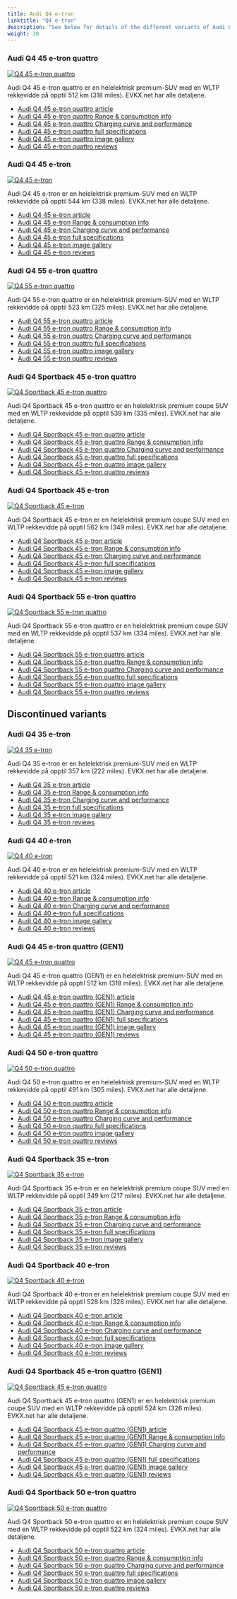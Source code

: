 ```yaml
---
title: Audi Q4 e-tron
linktitle: "Q4 e-tron"
description: "See below for details of the different variants of Audi Q4 e-tron"
weight: 30
---
```

### Audi Q4 45 e-tron quattro

<a href="/models/audi/q4_e-tron/q4_45_e-tron_quattro/"><img src="https://media.evkx.net/multimedia/models/audi/q4_e-tron/q4_45_e-tron_quattro/main_1_st.jpg" class="img-fluid" alt="Q4 45 e-tron quattro" ></a>

Audi Q4 45 e-tron quattro er en helelektrisk premium-SUV med en WLTP rekkevidde på opptil 512 km (318 miles). EVKX.net har alle detaljene. 

- [Audi Q4 45 e-tron quattro article](/models/audi/q4_e-tron/q4_45_e-tron_quattro/)
- [Audi Q4 45 e-tron quattro Range & consumption info](/models/audi/q4_e-tron/q4_45_e-tron_quattro/rangeandconsumption)
- [Audi Q4 45 e-tron quattro Charging curve and performance](/models/audi/q4_e-tron/q4_45_e-tron_quattro/chargingcurve)
- [Audi Q4 45 e-tron quattro full specifications](/models/audi/q4_e-tron/q4_45_e-tron_quattro/specifications)
- [Audi Q4 45 e-tron quattro image gallery](/models/audi/q4_e-tron/q4_45_e-tron_quattro/gallery)
- [Audi Q4 45 e-tron quattro reviews](/models/audi/q4_e-tron/q4_45_e-tron_quattro/reviews)

### Audi Q4 45 e-tron

<a href="/models/audi/q4_e-tron/q4_45_e-tron/"><img src="https://media.evkx.net/multimedia/models/audi/q4_e-tron/q4_45_e-tron/main_1_st.jpg" class="img-fluid" alt="Q4 45 e-tron" ></a>

Audi Q4 45 e-tron er en helelektrisk premium-SUV med en WLTP rekkevidde på opptil 544 km (338 miles). EVKX.net har alle detaljene. 

- [Audi Q4 45 e-tron article](/models/audi/q4_e-tron/q4_45_e-tron/)
- [Audi Q4 45 e-tron Range & consumption info](/models/audi/q4_e-tron/q4_45_e-tron/rangeandconsumption)
- [Audi Q4 45 e-tron Charging curve and performance](/models/audi/q4_e-tron/q4_45_e-tron/chargingcurve)
- [Audi Q4 45 e-tron full specifications](/models/audi/q4_e-tron/q4_45_e-tron/specifications)
- [Audi Q4 45 e-tron image gallery](/models/audi/q4_e-tron/q4_45_e-tron/gallery)
- [Audi Q4 45 e-tron reviews](/models/audi/q4_e-tron/q4_45_e-tron/reviews)

### Audi Q4 55 e-tron quattro

<a href="/models/audi/q4_e-tron/q4_55_e-tron_quattro/"><img src="https://media.evkx.net/multimedia/models/audi/q4_e-tron/q4_55_e-tron_quattro/main_1_st.jpg" class="img-fluid" alt="Q4 55 e-tron quattro" ></a>

Audi Q4 55 e-tron quattro er en helelektrisk premium-SUV med en WLTP rekkevidde på opptil 523 km (325 miles). EVKX.net har alle detaljene. 

- [Audi Q4 55 e-tron quattro article](/models/audi/q4_e-tron/q4_55_e-tron_quattro/)
- [Audi Q4 55 e-tron quattro Range & consumption info](/models/audi/q4_e-tron/q4_55_e-tron_quattro/rangeandconsumption)
- [Audi Q4 55 e-tron quattro Charging curve and performance](/models/audi/q4_e-tron/q4_55_e-tron_quattro/chargingcurve)
- [Audi Q4 55 e-tron quattro full specifications](/models/audi/q4_e-tron/q4_55_e-tron_quattro/specifications)
- [Audi Q4 55 e-tron quattro image gallery](/models/audi/q4_e-tron/q4_55_e-tron_quattro/gallery)
- [Audi Q4 55 e-tron quattro reviews](/models/audi/q4_e-tron/q4_55_e-tron_quattro/reviews)

### Audi Q4 Sportback 45 e-tron quattro

<a href="/models/audi/q4_e-tron/q4_sportback_45_e-tron_quattro/"><img src="https://media.evkx.net/multimedia/models/audi/q4_e-tron/q4_sportback_45_e-tron_quattro/main_1_st.jpg" class="img-fluid" alt="Q4 Sportback 45 e-tron quattro" ></a>

Audi Q4 Sportback 45 e-tron quattro er en helelektrisk premium coupe SUV med en WLTP rekkevidde på opptil 539 km (335 miles). EVKX.net har alle detaljene. 

- [Audi Q4 Sportback 45 e-tron quattro article](/models/audi/q4_e-tron/q4_sportback_45_e-tron_quattro/)
- [Audi Q4 Sportback 45 e-tron quattro Range & consumption info](/models/audi/q4_e-tron/q4_sportback_45_e-tron_quattro/rangeandconsumption)
- [Audi Q4 Sportback 45 e-tron quattro Charging curve and performance](/models/audi/q4_e-tron/q4_sportback_45_e-tron_quattro/chargingcurve)
- [Audi Q4 Sportback 45 e-tron quattro full specifications](/models/audi/q4_e-tron/q4_sportback_45_e-tron_quattro/specifications)
- [Audi Q4 Sportback 45 e-tron quattro image gallery](/models/audi/q4_e-tron/q4_sportback_45_e-tron_quattro/gallery)
- [Audi Q4 Sportback 45 e-tron quattro reviews](/models/audi/q4_e-tron/q4_sportback_45_e-tron_quattro/reviews)

### Audi Q4 Sportback 45 e-tron

<a href="/models/audi/q4_e-tron/q4_sportback_45_e-tron/"><img src="https://media.evkx.net/multimedia/models/audi/q4_e-tron/q4_sportback_45_e-tron/main_1_st.jpg" class="img-fluid" alt="Q4 Sportback 45 e-tron" ></a>

Audi Q4 Sportback 45 e-tron er en helelektrisk premium coupe SUV med en WLTP rekkevidde på opptil 562 km (349 miles). EVKX.net har alle detaljene. 

- [Audi Q4 Sportback 45 e-tron article](/models/audi/q4_e-tron/q4_sportback_45_e-tron/)
- [Audi Q4 Sportback 45 e-tron Range & consumption info](/models/audi/q4_e-tron/q4_sportback_45_e-tron/rangeandconsumption)
- [Audi Q4 Sportback 45 e-tron Charging curve and performance](/models/audi/q4_e-tron/q4_sportback_45_e-tron/chargingcurve)
- [Audi Q4 Sportback 45 e-tron full specifications](/models/audi/q4_e-tron/q4_sportback_45_e-tron/specifications)
- [Audi Q4 Sportback 45 e-tron image gallery](/models/audi/q4_e-tron/q4_sportback_45_e-tron/gallery)
- [Audi Q4 Sportback 45 e-tron reviews](/models/audi/q4_e-tron/q4_sportback_45_e-tron/reviews)

### Audi Q4 Sportback 55 e-tron quattro

<a href="/models/audi/q4_e-tron/q4_sportback_55_e-tron_quattro/"><img src="https://media.evkx.net/multimedia/models/audi/q4_e-tron/q4_sportback_55_e-tron_quattro/main_1_st.jpg" class="img-fluid" alt="Q4 Sportback 55 e-tron quattro" ></a>

Audi Q4 Sportback 55 e-tron quattro er en helelektrisk premium coupe SUV med en WLTP rekkevidde på opptil 537 km (334 miles). EVKX.net har alle detaljene. 

- [Audi Q4 Sportback 55 e-tron quattro article](/models/audi/q4_e-tron/q4_sportback_55_e-tron_quattro/)
- [Audi Q4 Sportback 55 e-tron quattro Range & consumption info](/models/audi/q4_e-tron/q4_sportback_55_e-tron_quattro/rangeandconsumption)
- [Audi Q4 Sportback 55 e-tron quattro Charging curve and performance](/models/audi/q4_e-tron/q4_sportback_55_e-tron_quattro/chargingcurve)
- [Audi Q4 Sportback 55 e-tron quattro full specifications](/models/audi/q4_e-tron/q4_sportback_55_e-tron_quattro/specifications)
- [Audi Q4 Sportback 55 e-tron quattro image gallery](/models/audi/q4_e-tron/q4_sportback_55_e-tron_quattro/gallery)
- [Audi Q4 Sportback 55 e-tron quattro reviews](/models/audi/q4_e-tron/q4_sportback_55_e-tron_quattro/reviews)

## Discontinued variants

### Audi Q4 35 e-tron

<a href="/models/audi/q4_e-tron/q4_35_e-tron/"><img src="https://media.evkx.net/multimedia/models/audi/q4_e-tron/q4_35_e-tron/main_1_st.jpg" class="img-fluid" alt="Q4 35 e-tron" ></a>

Audi Q4 35 e-tron er en helelektrisk premium-SUV med en WLTP rekkevidde på opptil 357 km (222 miles). EVKX.net har alle detaljene. 

- [Audi Q4 35 e-tron article](/models/audi/q4_e-tron/q4_35_e-tron/)
- [Audi Q4 35 e-tron Range & consumption info](/models/audi/q4_e-tron/q4_35_e-tron/rangeandconsumption)
- [Audi Q4 35 e-tron Charging curve and performance](/models/audi/q4_e-tron/q4_35_e-tron/chargingcurve)
- [Audi Q4 35 e-tron full specifications](/models/audi/q4_e-tron/q4_35_e-tron/specifications)
- [Audi Q4 35 e-tron image gallery](/models/audi/q4_e-tron/q4_35_e-tron/gallery)
- [Audi Q4 35 e-tron reviews](/models/audi/q4_e-tron/q4_35_e-tron/reviews)

### Audi Q4 40 e-tron

<a href="/models/audi/q4_e-tron/q4_40_e-tron/"><img src="https://media.evkx.net/multimedia/models/audi/q4_e-tron/q4_40_e-tron/main_1_st.jpg" class="img-fluid" alt="Q4 40 e-tron" ></a>

Audi Q4 40 e-tron er en helelektrisk premium-SUV med en WLTP rekkevidde på opptil 521 km (324 miles). EVKX.net har alle detaljene. 

- [Audi Q4 40 e-tron article](/models/audi/q4_e-tron/q4_40_e-tron/)
- [Audi Q4 40 e-tron Range & consumption info](/models/audi/q4_e-tron/q4_40_e-tron/rangeandconsumption)
- [Audi Q4 40 e-tron Charging curve and performance](/models/audi/q4_e-tron/q4_40_e-tron/chargingcurve)
- [Audi Q4 40 e-tron full specifications](/models/audi/q4_e-tron/q4_40_e-tron/specifications)
- [Audi Q4 40 e-tron image gallery](/models/audi/q4_e-tron/q4_40_e-tron/gallery)
- [Audi Q4 40 e-tron reviews](/models/audi/q4_e-tron/q4_40_e-tron/reviews)

### Audi Q4 45 e-tron quattro (GEN1)

<a href="/models/audi/q4_e-tron/q4_45_e-tron_quattro_gen1/"><img src="https://media.evkx.net/multimedia/models/audi/q4_e-tron/q4_45_e-tron_quattro_gen1/main_1_st.jpg" class="img-fluid" alt="Q4 45 e-tron quattro" ></a>

Audi Q4 45 e-tron quattro (GEN1) er en helelektrisk premium-SUV med en WLTP rekkevidde på opptil 512 km (318 miles). EVKX.net har alle detaljene. 

- [Audi Q4 45 e-tron quattro (GEN1) article](/models/audi/q4_e-tron/q4_45_e-tron_quattro_gen1/)
- [Audi Q4 45 e-tron quattro (GEN1) Range & consumption info](/models/audi/q4_e-tron/q4_45_e-tron_quattro_gen1/rangeandconsumption)
- [Audi Q4 45 e-tron quattro (GEN1) Charging curve and performance](/models/audi/q4_e-tron/q4_45_e-tron_quattro_gen1/chargingcurve)
- [Audi Q4 45 e-tron quattro (GEN1) full specifications](/models/audi/q4_e-tron/q4_45_e-tron_quattro_gen1/specifications)
- [Audi Q4 45 e-tron quattro (GEN1) image gallery](/models/audi/q4_e-tron/q4_45_e-tron_quattro_gen1/gallery)
- [Audi Q4 45 e-tron quattro (GEN1) reviews](/models/audi/q4_e-tron/q4_45_e-tron_quattro_gen1/reviews)

### Audi Q4 50 e-tron quattro

<a href="/models/audi/q4_e-tron/q4_50_e-tron_quattro/"><img src="https://media.evkx.net/multimedia/models/audi/q4_e-tron/q4_50_e-tron_quattro/main_1_st.jpg" class="img-fluid" alt="Q4 50 e-tron quattro" ></a>

Audi Q4 50 e-tron quattro er en helelektrisk premium-SUV med en WLTP rekkevidde på opptil 491 km (305 miles). EVKX.net har alle detaljene. 

- [Audi Q4 50 e-tron quattro article](/models/audi/q4_e-tron/q4_50_e-tron_quattro/)
- [Audi Q4 50 e-tron quattro Range & consumption info](/models/audi/q4_e-tron/q4_50_e-tron_quattro/rangeandconsumption)
- [Audi Q4 50 e-tron quattro Charging curve and performance](/models/audi/q4_e-tron/q4_50_e-tron_quattro/chargingcurve)
- [Audi Q4 50 e-tron quattro full specifications](/models/audi/q4_e-tron/q4_50_e-tron_quattro/specifications)
- [Audi Q4 50 e-tron quattro image gallery](/models/audi/q4_e-tron/q4_50_e-tron_quattro/gallery)
- [Audi Q4 50 e-tron quattro reviews](/models/audi/q4_e-tron/q4_50_e-tron_quattro/reviews)

### Audi Q4 Sportback 35 e-tron

<a href="/models/audi/q4_e-tron/q4_sportback_35_e-tron/"><img src="https://media.evkx.net/multimedia/models/audi/q4_e-tron/q4_sportback_35_e-tron/main_1_st.jpg" class="img-fluid" alt="Q4 Sportback 35 e-tron" ></a>

Audi Q4 Sportback 35 e-tron er en helelektrisk premium coupe SUV med en WLTP rekkevidde på opptil 349 km (217 miles). EVKX.net har alle detaljene. 

- [Audi Q4 Sportback 35 e-tron article](/models/audi/q4_e-tron/q4_sportback_35_e-tron/)
- [Audi Q4 Sportback 35 e-tron Range & consumption info](/models/audi/q4_e-tron/q4_sportback_35_e-tron/rangeandconsumption)
- [Audi Q4 Sportback 35 e-tron Charging curve and performance](/models/audi/q4_e-tron/q4_sportback_35_e-tron/chargingcurve)
- [Audi Q4 Sportback 35 e-tron full specifications](/models/audi/q4_e-tron/q4_sportback_35_e-tron/specifications)
- [Audi Q4 Sportback 35 e-tron image gallery](/models/audi/q4_e-tron/q4_sportback_35_e-tron/gallery)
- [Audi Q4 Sportback 35 e-tron reviews](/models/audi/q4_e-tron/q4_sportback_35_e-tron/reviews)

### Audi Q4 Sportback 40 e-tron

<a href="/models/audi/q4_e-tron/q4_sportback_40_e-tron/"><img src="https://media.evkx.net/multimedia/models/audi/q4_e-tron/q4_sportback_40_e-tron/main_1_st.jpg" class="img-fluid" alt="Q4 Sportback 40 e-tron" ></a>

Audi Q4 Sportback 40 e-tron er en helelektrisk premium coupe SUV med en WLTP rekkevidde på opptil 528 km (328 miles). EVKX.net har alle detaljene. 

- [Audi Q4 Sportback 40 e-tron article](/models/audi/q4_e-tron/q4_sportback_40_e-tron/)
- [Audi Q4 Sportback 40 e-tron Range & consumption info](/models/audi/q4_e-tron/q4_sportback_40_e-tron/rangeandconsumption)
- [Audi Q4 Sportback 40 e-tron Charging curve and performance](/models/audi/q4_e-tron/q4_sportback_40_e-tron/chargingcurve)
- [Audi Q4 Sportback 40 e-tron full specifications](/models/audi/q4_e-tron/q4_sportback_40_e-tron/specifications)
- [Audi Q4 Sportback 40 e-tron image gallery](/models/audi/q4_e-tron/q4_sportback_40_e-tron/gallery)
- [Audi Q4 Sportback 40 e-tron reviews](/models/audi/q4_e-tron/q4_sportback_40_e-tron/reviews)

### Audi Q4 Sportback 45 e-tron quattro (GEN1)

<a href="/models/audi/q4_e-tron/q4_sportback_45_e-tron_quattro_gen1/"><img src="https://media.evkx.net/multimedia/models/audi/q4_e-tron/q4_sportback_45_e-tron_quattro_gen1/main_1_st.jpg" class="img-fluid" alt="Q4 Sportback 45 e-tron quattro" ></a>

Audi Q4 Sportback 45 e-tron quattro (GEN1) er en helelektrisk premium coupe SUV med en WLTP rekkevidde på opptil 524 km (326 miles). EVKX.net har alle detaljene. 

- [Audi Q4 Sportback 45 e-tron quattro (GEN1) article](/models/audi/q4_e-tron/q4_sportback_45_e-tron_quattro_gen1/)
- [Audi Q4 Sportback 45 e-tron quattro (GEN1) Range & consumption info](/models/audi/q4_e-tron/q4_sportback_45_e-tron_quattro_gen1/rangeandconsumption)
- [Audi Q4 Sportback 45 e-tron quattro (GEN1) Charging curve and performance](/models/audi/q4_e-tron/q4_sportback_45_e-tron_quattro_gen1/chargingcurve)
- [Audi Q4 Sportback 45 e-tron quattro (GEN1) full specifications](/models/audi/q4_e-tron/q4_sportback_45_e-tron_quattro_gen1/specifications)
- [Audi Q4 Sportback 45 e-tron quattro (GEN1) image gallery](/models/audi/q4_e-tron/q4_sportback_45_e-tron_quattro_gen1/gallery)
- [Audi Q4 Sportback 45 e-tron quattro (GEN1) reviews](/models/audi/q4_e-tron/q4_sportback_45_e-tron_quattro_gen1/reviews)

### Audi Q4 Sportback 50 e-tron quattro

<a href="/models/audi/q4_e-tron/q4_sportback_50_e-tron_quattro/"><img src="https://media.evkx.net/multimedia/models/audi/q4_e-tron/q4_sportback_50_e-tron_quattro/main_1_st.jpg" class="img-fluid" alt="Q4 Sportback 50 e-tron quattro" ></a>

Audi Q4 Sportback 50 e-tron quattro er en helelektrisk premium coupe SUV med en WLTP rekkevidde på opptil 522 km (324 miles). EVKX.net har alle detaljene. 

- [Audi Q4 Sportback 50 e-tron quattro article](/models/audi/q4_e-tron/q4_sportback_50_e-tron_quattro/)
- [Audi Q4 Sportback 50 e-tron quattro Range & consumption info](/models/audi/q4_e-tron/q4_sportback_50_e-tron_quattro/rangeandconsumption)
- [Audi Q4 Sportback 50 e-tron quattro Charging curve and performance](/models/audi/q4_e-tron/q4_sportback_50_e-tron_quattro/chargingcurve)
- [Audi Q4 Sportback 50 e-tron quattro full specifications](/models/audi/q4_e-tron/q4_sportback_50_e-tron_quattro/specifications)
- [Audi Q4 Sportback 50 e-tron quattro image gallery](/models/audi/q4_e-tron/q4_sportback_50_e-tron_quattro/gallery)
- [Audi Q4 Sportback 50 e-tron quattro reviews](/models/audi/q4_e-tron/q4_sportback_50_e-tron_quattro/reviews)


